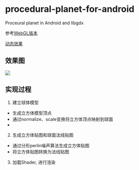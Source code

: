 # procedural-planet-for-android
Proceural planet in Android and libgdx

参考[WebGL版本][1]

[动态效果][2]

## 效果图
<image src="https://github.com/JoshuaWongCHN/procedural-planet-for-android/blob/master/android/assets/planet.png" />

## 实现过程
1. 建立球体模型
 - 生成立方体模型顶点
 - 通过normalize、scale变换将立方体顶点映射到球面
 - 
2. 生成立方体贴图和球面法线贴图
 - 通过分形perlin噪声算法生成立方体贴图
 - 将立方体贴图转换为法线贴图
3. 加载Shader, 进行渲染
 
 
 [1]:https://github.com/holgerl/procedural-planet
 [2]:https://holgerl.github.io/procedural-planet/
